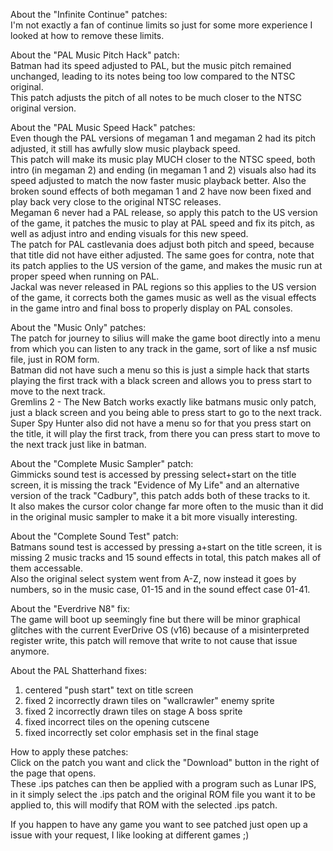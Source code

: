 About the "Infinite Continue" patches:  
I'm not exactly a fan of continue limits so just for some more experience I looked at how to remove these limits.    

About the "PAL Music Pitch Hack" patch:  
Batman had its speed adjusted to PAL, but the music pitch remained unchanged, leading to its notes being too low compared to the NTSC original.  
This patch adjusts the pitch of all notes to be much closer to the NTSC original version.    

About the "PAL Music Speed Hack" patches:  
Even though the PAL versions of megaman 1 and megaman 2 had its pitch adjusted, it still has awfully slow music playback speed.  
This patch will make its music play MUCH closer to the NTSC speed, both intro (in megaman 2) and ending (in megaman 1 and 2) visuals also had its speed adjusted to match the now faster music playback better. Also the broken sound effects of both megaman 1 and 2 have now been fixed and play back very close to the original NTSC releases.  
Megaman 6 never had a PAL release, so apply this patch to the US version of the game, it patches the music to play at PAL speed and fix its pitch, as well as adjust intro and ending visuals for this new speed.  
The patch for PAL castlevania does adjust both pitch and speed, because that title did not have either adjusted. The same goes for contra, note that its patch applies to the US version of the game, and makes the music run at proper speed when running on PAL.  
Jackal was never released in PAL regions so this applies to the US version of the game, it corrects both the games music as well as the visual effects in the game intro and final boss to properly display on PAL consoles.    

About the "Music Only" patches:  
The patch for journey to silius will make the game boot directly into a menu from which you can listen to any track in the game, sort of like a nsf music file, just in ROM form.  
Batman did not have such a menu so this is just a simple hack that starts playing the first track with a black screen and allows you to press start to move to the next track.  
Gremlins 2 - The New Batch works exactly like batmans music only patch, just a black screen and you being able to press start to go to the next track.  
Super Spy Hunter also did not have a menu so for that you press start on the title, it will play the first track, from there you can press start to move to the next track just like in batman.  

About the "Complete Music Sampler" patch:  
Gimmicks sound test is accessed by pressing select+start on the title screen, it is missing the track "Evidence of My Life" and an alternative version of the track "Cadbury", this patch adds both of these tracks to it.  
It also makes the cursor color change far more often to the music than it did in the original music sampler to make it a bit more visually interesting.    

About the "Complete Sound Test" patch:  
Batmans sound test is accessed by pressing a+start on the title screen, it is missing 2 music tracks and 15 sound effects in total, this patch makes all of them accessable.  
Also the original select system went from A-Z, now instead it goes by numbers, so in the music case, 01-15 and in the sound effect case 01-41.    

About the "Everdrive N8" fix:  
The game will boot up seemingly fine but there will be minor graphical glitches with the current EverDrive OS (v16) because of a misinterpreted register write, this patch will remove that write to not cause that issue anymore.    

About the PAL Shatterhand fixes:
1) centered "push start" text on title screen
2) fixed 2 incorrectly drawn tiles on "wallcrawler" enemy sprite
3) fixed 2 incorrectly drawn tiles on stage A boss sprite
4) fixed incorrect tiles on the opening cutscene
5) fixed incorrectly set color emphasis set in the final stage

How to apply these patches:  
Click on the patch you want and click the "Download" button in the right of the page that opens.  
These .ips patches can then be applied with a program such as Lunar IPS, in it simply select the .ips patch and the original ROM file you want it to be applied to, this will modify that ROM with the selected .ips patch.    

If you happen to have any game you want to see patched just open up a issue with your request, I like looking at different games ;)
